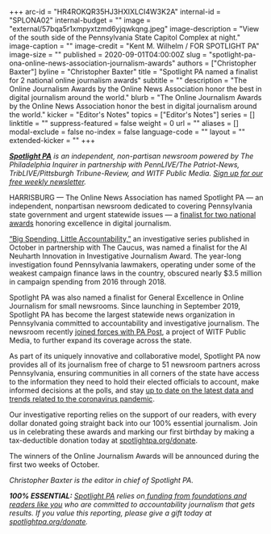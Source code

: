 +++
arc-id = "HR4ROKQR35HJ3HXIXLCI4W3K2A"
internal-id = "SPLONA02"
internal-budget = ""
image = "external/57bqa5r1xmpyxtzmd6yjqwkqng.jpeg"
image-description = "View of the south side of the Pennsylvania State Capitol Complex at night."
image-caption = ""
image-credit = "Kent M. Wilhelm / FOR SPOTLIGHT PA"
image-size = ""
published = 2020-09-01T04:00:00Z
slug = "spotlight-pa-ona-online-news-association-journalism-awards"
authors = ["Christopher Baxter"]
byline = "Christopher Baxter"
title = "Spotlight PA named a finalist for 2 national online journalism awards"
subtitle = ""
description = "The Online Journalism Awards by the Online News Association honor the best in digital journalism around the world."
blurb = "The Online Journalism Awards by the Online News Association honor the best in digital journalism around the world."
kicker = "Editor's Notes"
topics = ["Editor's Notes"]
series = []
linktitle = ""
suppress-featured = false
weight = 0
url = ""
aliases = []
modal-exclude = false
no-index = false
language-code = ""
layout = ""
extended-kicker = ""
+++

<a href="https://lesspage.com/"><i><b>Spotlight PA</b></i></a><i> is an independent, non-partisan newsroom powered by The Philadelphia Inquirer in partnership with PennLIVE/The Patriot-News, TribLIVE/Pittsburgh Tribune-Review, and WITF Public Media. </i><a href="https://lesspage.com/newsletters"><i>Sign up for our free weekly newsletter</i></a><i>.</i>

HARRISBURG — The Online News Association has named Spotlight PA — an independent, nonpartisan newsroom dedicated to covering Pennsylvania state government and urgent statewide issues — a <a href="https://awards.journalists.org/winners/2020/" target=_blank>finalist for two national awards</a> honoring excellence in digital journalism.

<a href="https://lesspage.com/series/campaign-finance-2019/" target=_blank>“Big Spending, Little Accountability,”</a> an investigative series published in October in partnership with The Caucus, was named a finalist for the Al Neuharth Innovation in Investigative Journalism Award. The year-long investigation found Pennsylvania lawmakers, operating under some of the weakest campaign finance laws in the country, obscured nearly $3.5 million in campaign spending from 2016 through 2018.

Spotlight PA was also named a finalist for General Excellence in Online Journalism for small newsrooms. Since launching in September 2019, Spotlight PA has become the largest statewide news organization in Pennsylvania committed to accountability and investigative journalism. The newsroom recently <a href="https://lesspage.com/news/2020/08/pennsylvania-news-spotlight-pa-pa-post-merger-harrisburg-statewide-journalism/" target=_blank>joined forces with PA Post</a>, a project of WITF Public Media, to further expand its coverage across the state.

<script src="https://lesspage.com/embed.js" async></script><div data-spl-embed-version="1" data-spl-src="https://lesspage.com/embeds/donate/?teaser_text=Spotlight%20PA%20delivers%20original%2C%20fearless%20investigative%20reporting%20about%20the%20state%20government%20and%20urgent%20statewide%20issues.%20Join%20us%20now%20and%20help%20shine%20a%20light%20on%20the%20truth.&cta_text=YES%2C%20COUNT%20ME%20IN"></div>

As part of its uniquely innovative and collaborative model, Spotlight PA now provides all of its journalism free of charge to 51 newsroom partners across Pennsylvania, ensuring communities in all corners of the state have access to the information they need to hold their elected officials to account, make informed decisions at the polls, and stay <a href="https://lesspage.com/news/2020/03/pa-coronavirus-updates-cases-map-live-tracker/" target=_blank>up to date on the latest data and trends related to the coronavirus pandemic</a>.

Our investigative reporting relies on the support of our readers, with every dollar donated going straight back into our 100% essential journalism. Join us in celebrating these awards and marking our first birthday by making a tax-deductible donation today at <a href="https://lesspage.com/donate" target=_blank>spotlightpa.org/donate</a>.

The winners of the Online Journalism Awards will be announced during the first two weeks of October.

<i>Christopher Baxter is the editor in chief of Spotlight PA.</i>

<i><b>100% ESSENTIAL:</b></i><i> </i><a href="https://lesspage.com/"><i>Spotlight PA</i></a><i> relies on</i><a href="https://lesspage.com/support"><i> funding from foundations and readers like you</i></a><i> who are committed to accountability journalism that gets results. If you value this reporting, please give a gift today at </i><a href="http://spotlightpa.org/donate"><i>spotlightpa.org/donate</i></a><i>.</i>
